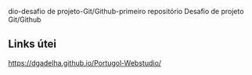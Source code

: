 dio-desafio de projeto-Git/Github-primeiro repositório
Desafio de projeto Git/Github

## Links  útei
https://dgadelha.github.io/Portugol-Webstudio/
